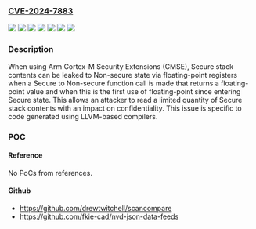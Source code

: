 ### [CVE-2024-7883](https://cve.mitre.org/cgi-bin/cvename.cgi?name=CVE-2024-7883)
![](https://img.shields.io/static/v1?label=Product&message=Arm%20Compiler%20for%20Embedded%20FuSa%206.16LTS&color=blue)
![](https://img.shields.io/static/v1?label=Product&message=Arm%20Compiler%20for%20Embedded%20FuSa%206.21&color=blue)
![](https://img.shields.io/static/v1?label=Product&message=Arm%20Compiler%20for%20Embedded&color=blue)
![](https://img.shields.io/static/v1?label=Product&message=Arm%20Compiler%20for%20Functional%20Safety%206.6&color=blue)
![](https://img.shields.io/static/v1?label=Product&message=CLang&color=blue)
![](https://img.shields.io/static/v1?label=Version&message=n%2Fa&color=blue)
![](https://img.shields.io/static/v1?label=Vulnerability&message=CWE-226%20Sensitive%20Information%20in%20Resource%20Not%20Removed%20Before%20Reuse&color=brighgreen)

### Description

When using Arm Cortex-M Security Extensions (CMSE), Secure stack contents can be leaked to Non-secure state via floating-point registers when a Secure to Non-secure function call is made that returns a floating-point value and when this is the first use of floating-point since entering Secure state. This allows an attacker to read a limited quantity of Secure stack contents with an impact on confidentiality. This issue is specific to code generated using LLVM-based compilers.

### POC

#### Reference
No PoCs from references.

#### Github
- https://github.com/drewtwitchell/scancompare
- https://github.com/fkie-cad/nvd-json-data-feeds

